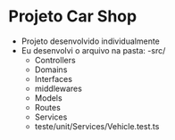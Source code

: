 # Projeto Car Shop
- Projeto desenvolvido individualmente
- Eu desenvolvi o arquivo na pasta:
  -src/
    - Controllers
    - Domains
    - Interfaces
    - middlewares
    - Models
    - Routes
    - Services
  - teste/unit/Services/Vehicle.test.ts

